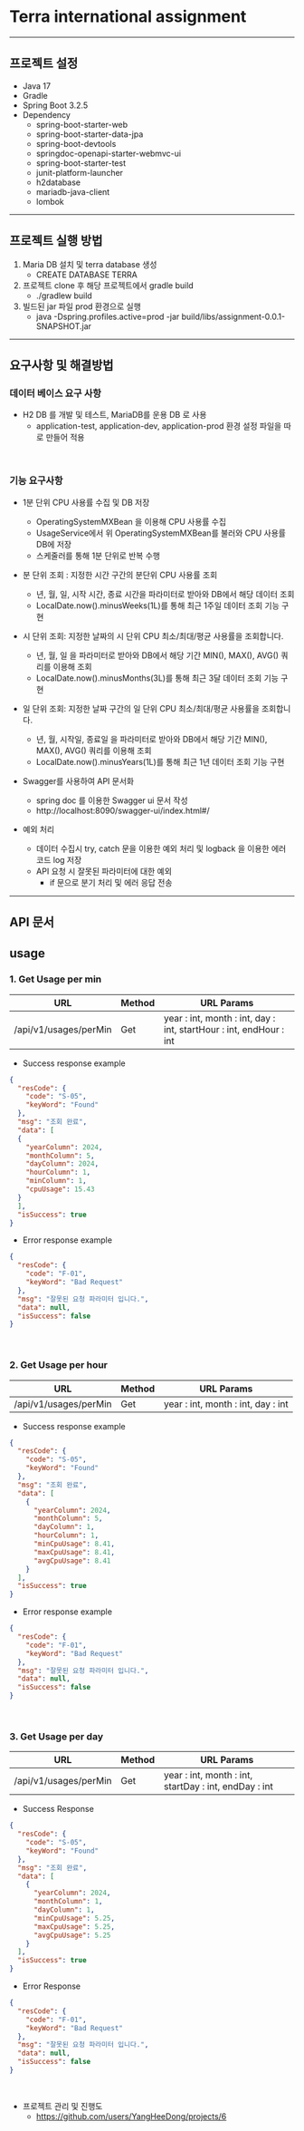 # Terra international assignment
<hr>

## 프로젝트 설정
- Java 17
- Gradle
- Spring Boot 3.2.5
- Dependency
    - spring-boot-starter-web
    - spring-boot-starter-data-jpa
    - spring-boot-devtools
    - springdoc-openapi-starter-webmvc-ui
    - spring-boot-starter-test
    - junit-platform-launcher
    - h2database
    - mariadb-java-client
    - lombok
<hr>

## 프로젝트 실행 방법
1. Maria DB 설치 및 terra database 생성
   - CREATE DATABASE TERRA
2. 프로젝트 clone 후 해당 프로젝트에서 gradle build
   - ./gradlew build
3. 빌드된 jar 파일 prod 환경으로 실행
   - java -Dspring.profiles.active=prod -jar build/libs/assignment-0.0.1-SNAPSHOT.jar
<hr>

## 요구사항 및 해결방법

### 데이터 베이스 요구 사항
- H2 DB 를 개발 및 테스트, MariaDB를 운용 DB 로 사용
  - application-test, application-dev, application-prod 환경 설정 파일을 따로 만들어 적용

<br>

### 기능 요구사항
- 1분 단위 CPU 사용률 수집 및 DB 저장
  - OperatingSystemMXBean 을 이용해 CPU 사용률 수집
  - UsageService에서 위 OperatingSystemMXBean를 불러와 CPU 사용률 DB에 저장
  - 스케줄러를 통해 1분 단위로 반복 수행

- 분 단위 조회 : 지정한 시간 구간의 분단위 CPU 사용률 조회
  - 년, 월, 일, 시작 시간, 종료 시간을 파라미터로 받아와 DB에서 해당 데이터 조회
  - LocalDate.now().minusWeeks(1L)를 통해 최근 1주일 데이터 조회 기능 구현

- 시 단위 조회: 지정한 날짜의 시  단위 CPU 최소/최대/평균 사용률을 조회합니다.
  - 년, 월, 일 을 파라미터로 받아와 DB에서 해당 기간 MIN(), MAX(), AVG() 쿼리를 이용해 조회
  - LocalDate.now().minusMonths(3L)를 통해 최근 3달 데이터 조회 기능 구현
    
- 일 단위 조회: 지정한 날짜 구간의 일  단위 CPU 최소/최대/평균 사용률을 조회합니다.
    - 년, 월, 시작일, 종료일 을 파라미터로 받아와 DB에서 해당 기간 MIN(), MAX(), AVG() 쿼리를 이용해 조회
    - LocalDate.now().minusYears(1L)를 통해 최근 1년 데이터 조회 기능 구현

- Swagger를 사용하여 API 문서화
  - spring doc 를 이용한 Swagger ui 문서 작성
  - http://localhost:8090/swagger-ui/index.html#/

- 예외 처리
  - 데이터 수집시 try, catch 문을 이용한 예외 처리 및 logback 을 이용한 에러 코드 log 저장 
  - API 요청 시 잘못된 파라미터에 대한 예외
    - if 문으로 분기 처리 및 에러 응답 전송 


<hr>

## API 문서
## usage
### 1. Get Usage per min
| URL | Method | URL Params                                                         |
|----|--------|--------------------------------------------------------------------|
| /api/v1/usages/perMin    | Get    | year : int, month : int, day : int, startHour : int, endHour : int |
- Success response example
```json
{
  "resCode": {
    "code": "S-05",
    "keyWord": "Found"
  },
  "msg": "조회 완료",
  "data": [
  {
    "yearColumn": 2024,
    "monthColumn": 5,
    "dayColumn": 2024,
    "hourColumn": 1,
    "minColumn": 1,
    "cpuUsage": 15.43
  }
  ],
  "isSuccess": true
}
```

- Error response example
```json
{
  "resCode": {
    "code": "F-01",
    "keyWord": "Bad Request"
  },
  "msg": "잘못된 요청 파라미터 입니다.",
  "data": null,
  "isSuccess": false
}
```

<br>

### 2. Get Usage per hour
| URL | Method | URL Params                                                         |
|----|--------|--------------------------------------------------------------------|
| /api/v1/usages/perMin    | Get    | year : int, month : int, day : int |
- Success response example
```json
{
  "resCode": {
    "code": "S-05",
    "keyWord": "Found"
  },
  "msg": "조회 완료",
  "data": [
    {
      "yearColumn": 2024,
      "monthColumn": 5,
      "dayColumn": 1,
      "hourColumn": 1,
      "minCpuUsage": 8.41,
      "maxCpuUsage": 8.41,
      "avgCpuUsage": 8.41
    }
  ],
  "isSuccess": true
}
```

- Error response example
```json
{
  "resCode": {
    "code": "F-01",
    "keyWord": "Bad Request"
  },
  "msg": "잘못된 요청 파라미터 입니다.",
  "data": null,
  "isSuccess": false
}
```

<br>

### 3. Get Usage per day
| URL | Method | URL Params                                                           |
|----|--------|----------------------------------------------------------------------|
| /api/v1/usages/perMin    | Get    | year : int, month : int, startDay : int, endDay : int|
- Success Response
```json
{
  "resCode": {
    "code": "S-05",
    "keyWord": "Found"
  },
  "msg": "조회 완료",
  "data": [
    {
      "yearColumn": 2024,
      "monthColumn": 1,
      "dayColumn": 1,
      "minCpuUsage": 5.25,
      "maxCpuUsage": 5.25,
      "avgCpuUsage": 5.25
    }
  ],
  "isSuccess": true
}
```

- Error Response
```json
{
  "resCode": {
    "code": "F-01",
    "keyWord": "Bad Request"
  },
  "msg": "잘못된 요청 파라미터 입니다.",
  "data": null,
  "isSuccess": false
}
```

<br>

- 프로젝트 관리 및 진행도
  - https://github.com/users/YangHeeDong/projects/6

